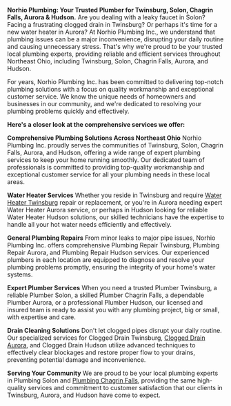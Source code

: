 **Norhio Plumbing: Your Trusted Plumber for Twinsburg, Solon, Chagrin Falls, Aurora & Hudson.**
Are you dealing with a leaky faucet in Solon? Facing a frustrating clogged drain in Twinsburg? Or perhaps it's time for a new water heater in Aurora? At Norhio Plumbing Inc., we understand that plumbing issues can be a major inconvenience, disrupting your daily routine and causing unnecessary stress. That's why we're proud to be your trusted local plumbing experts, providing reliable and efficient services throughout Northeast Ohio, including Twinsburg, Solon, Chagrin Falls, Aurora, and Hudson.  

For years, Norhio Plumbing Inc. has been committed to delivering top-notch plumbing solutions with a focus on quality workmanship and exceptional customer service. We know the unique needs of homeowners and businesses in our community, and we're dedicated to resolving your plumbing problems quickly and effectively.

**Here's a closer look at the comprehensive services we offer:** 

**Comprehensive Plumbing Solutions Across Northeast Ohio**
Norhio Plumbing Inc. proudly serves the communities of Twinsburg, Solon, Chagrin Falls, Aurora, and Hudson, offering a wide range of expert plumbing services to keep your home running smoothly. Our dedicated team of professionals is committed to providing top-quality workmanship and exceptional customer service for all your plumbing needs in these local areas.

**Water Heater Services**
Whether you reside in Twinsburg and require [Water Heater Twinsburg](https://norhioplumbing.com/water-heaters/water-heater-service-repair2/) repair or replacement, or you're in Aurora needing expert Water Heater Aurora service, or perhaps in Hudson looking for reliable Water Heater Hudson solutions, our skilled technicians have the expertise to handle all your hot water needs efficiently and effectively.

**General Plumbing Repairs**
From minor leaks to major pipe issues, Norhio Plumbing Inc. offers comprehensive Plumbing Repair Twinsburg, Plumbing Repair Aurora, and Plumbing Repair Hudson services. Our experienced plumbers in each location are equipped to diagnose and resolve your plumbing problems promptly, ensuring the integrity of your home's water systems.

**Expert Plumber Services**
When you need a trusted Plumber Twinsburg, a reliable Plumber Solon, a skilled Plumber Chagrin Falls, a dependable Plumber Aurora, or a professional Plumber Hudson, our licensed and insured team is ready to assist you with any plumbing project, big or small, with expertise and care.

**Drain Cleaning Solutions**
Don't let clogged pipes disrupt your daily routine. Our specialized services for Clogged Drain Twinsburg, [Clogged Drain Aurora](https://norhioplumbing.com/sewers-drains/), and Clogged Drain Hudson utilize advanced techniques to effectively clear blockages and restore proper flow to your drains, preventing potential damage and inconvenience.

**Serving Your Community**
We are proud to be your local plumbing experts in Plumbing Solon and [Plumbing Chagrin Falls](https://norhioplumbing.com/plumbing/services-repairs/), providing the same high-quality services and commitment to customer satisfaction that our clients in Twinsburg, Aurora, and Hudson have come to expect.
